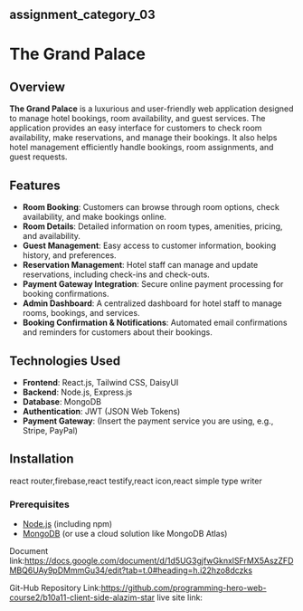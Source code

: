 ## assignment_category_03

# The Grand Palace 

## Overview
**The Grand Palace** is a luxurious and user-friendly web application designed to manage hotel bookings, room availability, and guest services. The application provides an easy interface for customers to check room availability, make reservations, and manage their bookings. It also helps hotel management efficiently handle bookings, room assignments, and guest requests.

## Features
- **Room Booking**: Customers can browse through room options, check availability, and make bookings online.
- **Room Details**: Detailed information on room types, amenities, pricing, and availability.
- **Guest Management**: Easy access to customer information, booking history, and preferences.
- **Reservation Management**: Hotel staff can manage and update reservations, including check-ins and check-outs.
- **Payment Gateway Integration**: Secure online payment processing for booking confirmations.
- **Admin Dashboard**: A centralized dashboard for hotel staff to manage rooms, bookings, and services.
- **Booking Confirmation & Notifications**: Automated email confirmations and reminders for customers about their bookings.

## Technologies Used
- **Frontend**: React.js, Tailwind CSS, DaisyUI
- **Backend**: Node.js, Express.js
- **Database**: MongoDB
- **Authentication**: JWT (JSON Web Tokens)
- **Payment Gateway**: (Insert the payment service you are using, e.g., Stripe, PayPal)

## Installation
react router,firebase,react testify,react icon,react simple type writer 

### Prerequisites

- [Node.js](https://nodejs.org/) (including npm)
- [MongoDB](https://www.mongodb.com/) (or use a cloud solution like MongoDB Atlas)


Document link:https://docs.google.com/document/d/1d5UG3gjfwGknxlSFrMX5AszZFDMBQ6UAy9pDMmmGu34/edit?tab=t.0#heading=h.i22hzo8dczks

Git-Hub Repository Link:https://github.com/programming-hero-web-course2/b10a11-client-side-alazim-star
live site link:


